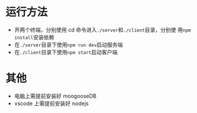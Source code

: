 # 运行方法

- 开两个终端，分别使用 cd 命令进入`./server`和`./client`目录，分别使
  用`npm install`安装依赖
- 在`./server`目录下使用`npm run dev`启动服务端
- 在`./client`目录下使用`npm start`启动客户端

# 其他

- 电脑上需提前安装好 moogooseDB
- vscode 上需提前安装好 nodejs
